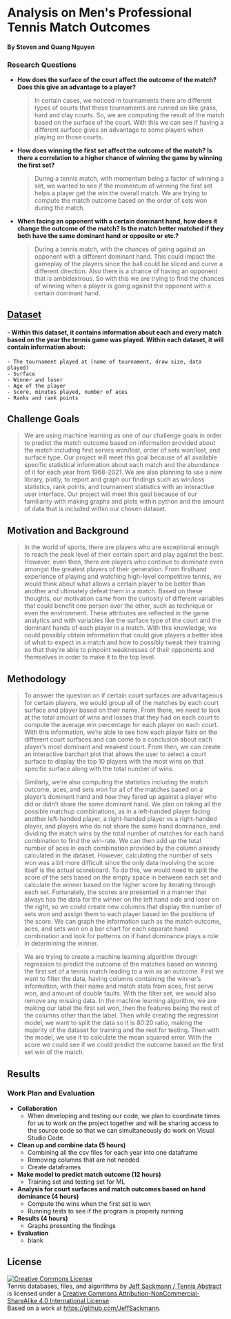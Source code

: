# Analysis on Men's Professional Tennis Match Outcomes
#### By Steven and Quang Nguyen

### Research Questions

-   **How does the surface of the court affect the outcome of the match? Does this give an advantage to a player?**
    > In certain cases, we noticed in tournaments there are different types of courts that these tournaments are runned on like grass, hard and clay courts. So, we are computing the result of the match based on the surface of the court. With this we can see if having a different surface gives an advantage to some players when playing on those courts.
-   **How does winning the first set affect the outcome of the match? Is there a correlation to a higher chance of winning the game by winning the first set?**
    > During a tennis match, with momentum being a factor of winning a set, we wanted to see if the momentum of winning the first set helps a player get the win the overall match. We are trying to compute the match outcome based on the order of sets won during the match.
-   **When facing an opponent with a certain dominant hand, how does it change the outcome of the match? Is the match better matched if they both have the same dominant hand or opposite or etc.?**
    > During a tennis match, with the chances of going against an opponent with a different dominant hand. This could impact the gameplay of the players since the ball could be sliced and curve a different direction. Also there is a chance of having an opponent that is ambidextrous. So with this we are trying to find the chances of winning when a player is going against the opponent with a certain dominant hand.

## [Dataset](https://github.com/JeffSackmann/tennis_atp)
#### - Within this dataset, it contains information about each and every match based on the year the tennis game was played. Within each dataset, it will contain information about:
    - The tournament played at (name of tournament, draw size, data played)
    - Surface
    - Winner and loser
    - Age of the player
    - Score, minutes played, number of aces
    - Ranks and rank points

## Challenge Goals
> We are using machine learning as one of our challenge goals in order to predict the match outcome based on information provided about the match including first serves won/lost, order of sets won/lost, and surface type. Our project will meet this goal because of all available specific statistical information about each match and the abundance of it for each year from 1968-2021.
> We are also planning to use a new library, plotly, to report and graph our findings such as win/loss statistics, rank points, and tournament statistics with an interactive user interface. Our project will meet this goal because of our familiarity with making graphs and plots within python and the amount of data that is included within our chosen dataset.

## Motivation and Background
> In the world of sports, there are players who are exceptional enough to reach the peak level of their certain sport and play against the best. However, even then, there are players who continue to dominate even amongst the greatest players of their generation. From firsthand experience of playing and watching high-level competitive tennis, we would think about what allows a certain player to be better than another and ultimately defeat them in a match. Based on these thoughts, our motivation came from the curiosity of different variables that could benefit one person over the other, such as technique or even the environment. These attributes are reflected in the game analytics and with variables like the surface type of the court and the dominant hands of each player in a match. With this knowledge, we could possibly obtain information that could give players a better idea of what to expect in a match and how to possibly tweak their training so that they’re able to pinpoint weaknesses of their opponents and themselves in order to make it to the top level.

## Methodology
> To answer the question on if certain court surfaces are advantageous for certain players, we would group all of the matches by each court surface and player based on their name. From there, we need to look at the total amount of wins and losses that they had on each court to compute the average win percentage for each player on each court. With this information, we’re able to see how each player fairs on the different court surfaces and can come to a conclusion about each player’s most dominant and weakest court. From then, we can create an interactive barchart plot that allows the user to select a court surface to display the top 10 players with the most wins on that specific surface along with the total number of wins.

> Similarly, we’re also computing the statistics including the match outcome, aces, and sets won for all of the matches based on a player’s dominant hand and how they fared up against a player who did or didn’t share the same dominant hand. We plan on taking all the possible matchup combinations, as in a left-handed player facing another left-handed player, a right-handed player vs a right-handed player, and players who do not share the same hand dominance, and dividing the match wins by the total number of matches for each hand combination to find the win-rate. We can then add up the total number of aces in each combination provided by the column already calculated in the dataset. However, calculating the number of sets won was a bit more difficult since the only data involving the score itself is the actual scoreboard. To do this, we would need to split the score of the sets based on the empty space in between each set and calculate the winner based on the higher score by iterating through each set. Fortunately, the scores are presented in a manner that always has the data for the winner on the left hand side and loser on the right, so we could create new columns that display the number of sets won and assign them to each player based on the positions of the score. We can graph the information such as the match outcome, aces, and sets won on a bar chart for each separate hand combination and look for patterns on if hand dominance plays a role in determining the winner.

> We are trying to create a machine learning algorithm through regression to predict the outcome of the matches based on winning the first set of a tennis match leading to a win as an outcome. First we want to filter the data, having columns containing the winner’s information, with their name and match stats from aces, first serve won, and amount of double faults. With the filter set, we would also remove any missing data. In the machine learning algorithm, we are making our label the first set won, then the features being the rest of the columns other than the label. Then while creating the regression model, we want to split the data so it is 80:20 ratio, making the majority of the dataset for training and the rest for testing. Then with the model, we use it to calculate the mean squared error. With the score we could see if we could predict the outcome based on the first set win of the match.

## Results

### Work Plan and Evaluation
- **Collaboration**
    - When developing and testing our code, we plan to coordinate times for us to work on the project together and will be sharing access to the source code so that we can simultaneously do work on Visual Studio Code.
- **Clean up and combine data (5 hours)**
    - Combining all the csv files for each year into one dataframe 
    - Removing columns that are not needed
    - Create dataframes
- **Make model to predict match outcome (12 hours)**
    - Training set and testing set for ML
- **Analysis for court surfaces and match outcomes based on hand dominance (4 hours)**
    - Compute the wins when the first set is won
    - Running tests to see if the program is properly running
- **Results (4 hours)**
    - Graphs presenting the findings
- **Evaluation**
    - blank

## License

<a rel="license" href="http://creativecommons.org/licenses/by-nc-sa/4.0/"><img alt="Creative Commons License" style="border-width:0" src="https://i.creativecommons.org/l/by-nc-sa/4.0/88x31.png" /></a><br /><span xmlns:dct="http://purl.org/dc/terms/" href="http://purl.org/dc/dcmitype/Dataset" property="dct:title" rel="dct:type">Tennis databases, files, and algorithms</span> by <a xmlns:cc="http://creativecommons.org/ns#" href="http://www.tennisabstract.com/" property="cc:attributionName" rel="cc:attributionURL">Jeff Sackmann / Tennis Abstract</a> is licensed under a <a rel="license" href="http://creativecommons.org/licenses/by-nc-sa/4.0/">Creative Commons Attribution-NonCommercial-ShareAlike 4.0 International License</a>.<br />Based on a work at <a xmlns:dct="http://purl.org/dc/terms/" href="https://github.com/JeffSackmann" rel="dct:source">https://github.com/JeffSackmann</a>.
